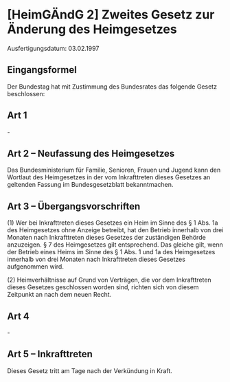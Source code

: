 # [HeimGÄndG 2] Zweites Gesetz zur Änderung des Heimgesetzes

Ausfertigungsdatum: 03.02.1997

 

## Eingangsformel

Der Bundestag hat mit Zustimmung des Bundesrates das folgende Gesetz beschlossen:


## Art 1

\-


## Art 2 – Neufassung des Heimgesetzes

Das Bundesministerium für Familie, Senioren, Frauen und Jugend kann den Wortlaut des Heimgesetzes in der vom Inkrafttreten dieses Gesetzes an geltenden Fassung im Bundesgesetzblatt bekanntmachen.


## Art 3 – Übergangsvorschriften

(1) Wer bei Inkrafttreten dieses Gesetzes ein Heim im Sinne des § 1 Abs. 1a des Heimgesetzes ohne Anzeige betreibt, hat den Betrieb innerhalb von drei Monaten nach Inkrafttreten dieses Gesetzes der zuständigen Behörde anzuzeigen. § 7 des Heimgesetzes gilt entsprechend. Das gleiche gilt, wenn der Betrieb eines Heims im Sinne des § 1 Abs. 1 und 1a des Heimgesetzes innerhalb von drei Monaten nach Inkrafttreten dieses Gesetzes aufgenommen wird.

(2) Heimverhältnisse auf Grund von Verträgen, die vor dem Inkrafttreten dieses Gesetzes geschlossen worden sind, richten sich von diesem Zeitpunkt an nach dem neuen Recht.


## Art 4

\-


## Art 5 – Inkrafttreten

Dieses Gesetz tritt am Tage nach der Verkündung in Kraft.
